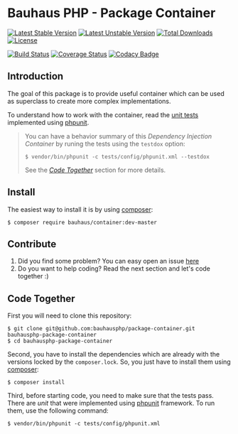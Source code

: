 # Bauhaus PHP - Package Container

[![Latest Stable Version](https://poser.pugx.org/bauhaus/container/v/stable?format=flat-square)](https://packagist.org/packages/bauhaus/container)
[![Latest Unstable Version](https://poser.pugx.org/bauhaus/container/v/unstable?format=flat-square)](https://packagist.org/packages/bauhaus/container)
[![Total Downloads](https://poser.pugx.org/bauhaus/container/downloads?format=flat-square)](https://packagist.org/packages/bauhaus/container)
[![License](https://poser.pugx.org/bauhaus/container/license?format=flat-square)](LICENSE)

[![Build Status](https://img.shields.io/travis/bauhausphp/package-container/master.svg?style=flat-square)](https://travis-ci.org/bauhausphp/package-container)
[![Coverage Status](https://img.shields.io/coveralls/bauhausphp/package-container/master.svg?style=flat-square)](https://coveralls.io/github/bauhausphp/package-container?branch=master)
[![Codacy Badge](https://img.shields.io/codacy/9e4bf1d8a6e649b1b48c5a2251d1c78e.svg?style=flat-square)](https://www.codacy.com/app/fefas/bauhausphp-package-container)

## Introduction

The goal of this package is to provide useful container which can be used as
superclass to create more complex implementations.

To understand how to work with the container, read the
[unit tests](https://github.com/bauhausphp/package-container/blob/master/tests/unit/ContainerTest.php)
implemented using [phpunit](https://phpunit.de/).

> You can have a behavior summary of this *Dependency Injection Container* by
> runing the tests using the `testdox` option:
>
> ```
> $ vendor/bin/phpunit -c tests/config/phpunit.xml --testdox
> ```
>
> See the *[Code Together](#code-together)* section for more details.

## Install

The easiest way to install it is by using [composer](https://getcomposer.org/):

```
$ composer require bauhaus/container:dev-master
```

## Contribute

1. Did you find some problem? You can easy open an issue
   [here](https://github.com/bauhausphp/package-container/issues/new)
2. Do you want to help coding? Read the next section and let's code together :)

## Code Together

First you will need to clone this repository:

```
$ git clone git@github.com:bauhausphp/package-container.git bauhausphp-package-container
$ cd bauhausphp-package-container
```

Second, you have to install the dependencies which are already with the
versions locked by the `composer.lock`. So, you just have to install them using
[composer](https://getcomposer.org/):

```
$ composer install
```

Third, before starting code, you need to make sure that the tests pass. There
are *unit* that were implemented using [phpunit](https://phpunit.de/) framework.
To run them, use the following command:

```
$ vendor/bin/phpunit -c tests/config/phpunit.xml
```
